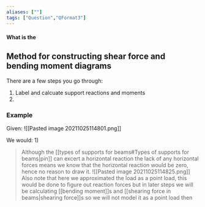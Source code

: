 ```yaml
---
aliases: [""]
tags: ["Question","QFormat3"]
---
```


#### What is the
## Method for constructing shear force and bending moment diagrams
There are a few steps you go through:
1) Label and calcuate support reactions and moments
2) 


### Example
Given:
![[Pasted image 20211025114801.png]]

We would:
1)
> Although the [[types of supports for beams#Types of supports for beams|pin]] can excert a horizontal reaction the lack of any horizontal forces means we know that the horizontal reaction would be zero, hence no reason to draw it.
> ![[Pasted image 20211025114825.png]]
> Also note that here we approximated the load as a point load, this would be done to figure out reaction forces but in later steps we will be calculating [[bending moment]]s and [[shearing force in beams|shearing force]]s so we will not model it as a point load then